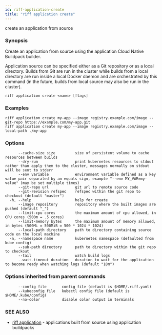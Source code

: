 ```yaml
---
id: riff-application-create
title: "riff application create"
---
```

create an application from source

### Synopsis

Create an application from source using the application Cloud Native Buildpack
builder.

Application source can be specified either as a Git repository or as a local
directory. Builds from Git are run in the cluster while builds from a local
directory are run inside a local Docker daemon and are orchestrated by this
command (in the future, builds from local source may also be run in the
cluster).

```
riff application create <name> [flags]
```

### Examples

```
riff application create my-app --image registry.example.com/image --git-repo https://example.com/my-app.git
riff application create my-app --image registry.example.com/image --local-path ./my-app
```

### Options

```
      --cache-size size         size of persistent volume to cache resources between builds
      --dry-run                 print kubernetes resources to stdout rather than apply them to the cluster, messages normally on stdout will be sent to stderr
      --env variable            environment variable defined as a key value pair separated by an equals sign, example "--env MY_VAR=my-value" (may be set multiple times)
      --git-repo url            git url to remote source code
      --git-revision refspec    refspec within the git repo to checkout (default "master")
  -h, --help                    help for create
      --image repository        repository where the built images are pushed (default "_")
      --limit-cpu cores         the maximum amount of cpu allowed, in CPU cores (500m = .5 cores)
      --limit-memory bytes      the maximum amount of memory allowed, in bytes (500Mi = 500MiB = 500 * 1024 * 1024)
      --local-path directory    path to directory containing source code on the local machine
  -n, --namespace name          kubernetes namespace (defaulted from kube config)
      --sub-path directory      path to directory within the git repo to checkout
      --tail                    watch build logs
      --wait-timeout duration   duration to wait for the application to become ready when watching logs (default "10m")
```

### Options inherited from parent commands

```
      --config file       config file (default is $HOME/.riff.yaml)
      --kubeconfig file   kubectl config file (default is $HOME/.kube/config)
      --no-color          disable color output in terminals
```

### SEE ALSO

* [riff application](riff_application.md)	 - applications built from source using application buildpacks


